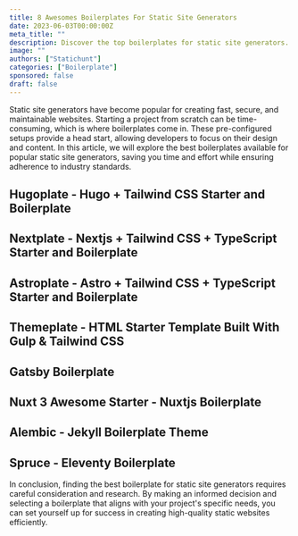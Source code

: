 ```yaml
---
title: 8 Awesomes Boilerplates For Static Site Generators
date: 2023-06-03T00:00:00Z
meta_title: ""
description: Discover the top boilerplates for static site generators. Kickstart your projects and save time with preconfigured templates. Boost productivity now!
image: ""
authors: ["Statichunt"]
categories: ["Boilerplate"]
sponsored: false
draft: false
---
```


Static site generators have become popular for creating fast, secure, and maintainable websites. Starting a project from scratch can be time-consuming, which is where boilerplates come in. These pre-configured setups provide a head start, allowing developers to focus on their design and content. In this article, we will explore the best boilerplates available for popular static site generators, saving you time and effort while ensuring adherence to industry standards.

## Hugoplate - Hugo + Tailwind CSS Starter and Boilerplate

<Mockup src="/blog/hugoplate.png" alt="hugoplate hugo boilerplate" />

<Download href="https://statichunt.com/themes/hugo-hugoplate" />

<Demo href="https://hugoplate.netlify.app/" />

## Nextplate - Nextjs + Tailwind CSS + TypeScript Starter and Boilerplate

<Mockup src="/blog/nextplate.png" alt="nextplate nextjs boilerplate" />

<Download href="https://statichunt.com/themes/nextjs-nextplate" />

<Demo href="https://nextplate.netlify.app/" />

## Astroplate - Astro + Tailwind CSS + TypeScript Starter and Boilerplate

<Mockup src="/blog/astroplate.png" alt="astro boilerplate" />

<Download href="https://statichunt.com/themes/astro-astroplate" />

<Demo href="https://astroplate.netlify.app/" />

## Themeplate - HTML Starter Template Built With Gulp & Tailwind CSS

<Mockup src="/blog/themeplate.png" alt="themeplate gulp boilerplate" />

<Download href="https://github.com/zeon-studio/themeplate" />

<Demo href="https://themeplate.netlify.app/" />

## Gatsby Boilerplate

<Mockup src="/blog/gatsby-boilerplate.png" alt="gatsby Boilerplate" />

<Download href="https://github.com/diegonvs/gatsby-boilerplate" />

<Demo href="https://gatsbyboilerplate.netlify.app/" />

## Nuxt 3 Awesome Starter - Nuxtjs Boilerplate

<Mockup src="/blog/awesome-starter.png" alt="nuxtjs Boilerplate" />

<Download href="https://github.com/viandwi24/nuxt3-awesome-starter" />

<Demo href="https://nuxt3-awesome-starter.vercel.app/" />

## Alembic - Jekyll Boilerplate Theme

<Mockup src="/blog/alembic.png" alt="alembic jekyll Boilerplate" />

<Download href="https://github.com/daviddarnes/alembic" />

<Demo href="https://alembic.darn.es/" />

## Spruce - Eleventy Boilerplate

<Mockup src="/blog/spruce.png" alt="spruce eleventy Boilerplate" />

<Download href="https://github.com/conedevelopment/sprucecss-eleventy-starter" />

<Demo href="https://eleventy-starter.sprucecss.com/" />

In conclusion, finding the best boilerplate for static site generators requires careful consideration and research. By making an informed decision and selecting a boilerplate that aligns with your project's specific needs, you can set yourself up for success in creating high-quality static websites efficiently.

